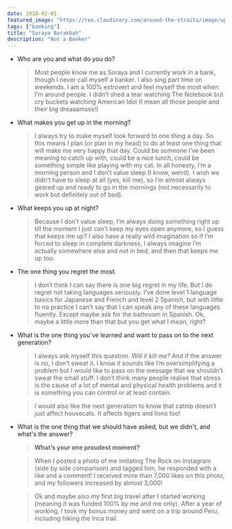 ```yaml
---
date: 2018-02-01
featured_image: "https://res.cloudinary.com/around-the-straits/image/upload/c_fill,h_600,w_800/v1517731684/image1_uucity.jpg"
tags: ["banking"]
title: "Soraya Barakbah"
description: "Not a Banker"
---
```

* Who are you and what do you do?

    >  Most people know me as Soraya and I currently work in a bank, though I never call myself a banker. I also sing part time on weekends. I am a 100% extrovert and feel myself the most when I’m around people. I didn’t shed a tear watching The Notebook but cry buckets watching American Idol (I mean all those people and their big dreaaamsss!)

<!--more-->

* What makes you get up in the morning?

    > I always try to make myself look forward to one thing a day. So this means I plan (or plan in my head) to do at least one thing that will make me very happy that day. Could be someone I’ve been meaning to catch up with, could be a nice lunch, could be something simple like playing with my cat. In all honesty, I’m a morning person and I don’t value sleep (I know, weird). I wish we didn’t have to sleep at all (yes, kill me), so I’m almost always geared up and ready to go in the mornings (not necessarily to work but definitely out of bed).

* What keeps you up at night?

    > Because I don’t value sleep, I’m always doing something right up till the moment I just can’t keep my eyes open anymore, so I guess that keeps me up? I also have a really wild imagination so if I’m forced to sleep in complete darkness, I always imagine I’m actually somewhere else and not in bed, and then that keeps me up too.

* The one thing you regret the most.

    > I don’t think I can say there is one big regret in my life. But I do regret not taking languages seriously. I’ve done level 1 language basics for Japanese and French and level 2 Spanish, but with little to no practice I can’t say that I can speak any of these languages fluently. Except maybe ask for the bathroom in Spanish. Ok, maybe a little more than that but you get what I mean, right?

* What is the one thing you've learned and want to pass on to the next generation?

    > I always ask myself this question. _Will it kill me?_ And if the answer is no, I don’t sweat it. I know it sounds like I’m oversimplifying a problem but I would like to pass on the message that we shouldn’t sweat the small stuff. I don’t think many people realise that stress is the cause of a lot of mental and physical health problems and it is something you can control or at least contain.

    > I would also like the next generation to know that catnip doesn’t just affect housecats. It affects tigers and lions too!

* What is the one thing that we should have asked, but we didn't, and what's the answer?

    > **What’s your one proudest moment?**

    > When I posted a photo of me imitating The Rock on Instagram (side by side comparison) and tagged him, he responded with a like and a comment! I received more than 7,000 likes on this photo, and my followers increased by almost 3,000!

    > Ok and maybe also my first big travel after I started working (meaning it was funded 100% by me and me only). After a year of working, I took my bonus money and went on a trip around Peru, including hiking the Inca trail.

